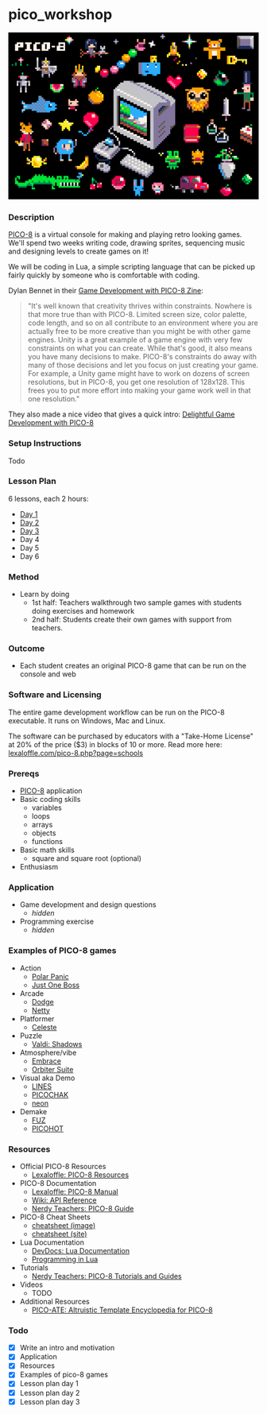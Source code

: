 # pico_workshop

![pico8_postcard](images/pico8_postcard.png)

### Description
[PICO-8](https://www.lexaloffle.com/pico-8.php) is a virtual console for making and playing retro looking games. We'll spend two weeks writing code, drawing sprites, sequencing music and designing levels to create games on it!

We will be coding in Lua, a simple scripting language that can be picked up fairly quickly by someone who is comfortable with coding.

Dylan Bennet in their [Game Development with PICO-8 Zine](https://mboffin.itch.io/gamedev-with-pico-8-issue1):
> "It's well known that creativity thrives within constraints. Nowhere is that more true than with PICO-8. Limited screen size, color palette, code length, and so on all contribute to an environment where you are actually free to be more creative than you might be with other game engines.
Unity is a great example of a game engine with very few constraints on what you can create. While that's good, it also means you have many decisions to make. PICO-8's constraints do away with many of those decisions and let you focus on just creating your game.
For example, a Unity game might have to work on dozens of screen resolutions, but in PICO-8, you get one resolution of 128x128. This frees you to put more effort into making your game work well in that one resolution."

They also made a nice video that gives a quick intro: [Delightful Game Development with PICO-8](https://www.youtube.com/watch?v=K5RXMuH54iw)

### Setup Instructions

Todo

### Lesson Plan

6 lessons, each 2 hours:
- [Day 1](lesson_plan/day_1.md)
- [Day 2](lesson_plan/day_2.md)
- [Day 3](lesson_plan/day_3.md)
- Day 4
- Day 5
- Day 6

### Method

- Learn by doing
  - 1st half: Teachers walkthrough two sample games with students doing exercises and homework
  - 2nd half: Students create their own games with support from teachers.

### Outcome

- Each student creates an original PICO-8 game that can be run on the console and web

### Software and Licensing
The entire game development workflow can be run on the PICO-8 executable.
It runs on Windows, Mac and Linux.

The software can be purchased by educators with a "Take-Home License" at 20% of the price ($3) in blocks of 10 or more.
Read more here: [lexaloffle.com/pico-8.php?page=schools](https://www.lexaloffle.com/pico-8.php?page=schools)

### Prereqs

- [PICO-8](https://www.lexaloffle.com/pico-8.php) application
- Basic coding skills
  - variables
  - loops
  - arrays
  - objects
  - functions
- Basic math skills
  - square and square root (optional)
- Enthusiasm

### Application

- Game development and design questions
  - _hidden_
- Programming exercise
  - _hidden_

### Examples of PICO-8 games

- Action
  - [Polar Panic](https://www.lexaloffle.com/bbs/?pid=70606#p)
  - [Just One Boss](https://www.lexaloffle.com/bbs/?tid=30767)
- Arcade
  - [Dodge](https://www.lexaloffle.com/bbs/?pid=66443#p)
  - [Netty](https://www.lexaloffle.com/bbs/?pid=42446#p)
- Platformer
  - [Celeste](https://www.lexaloffle.com/bbs/?tid=2145)
- Puzzle
  - [Valdi: Shadows](https://www.lexaloffle.com/bbs/?pid=55085#p)
- Atmosphere/vibe
  - [Embrace](https://www.lexaloffle.com/bbs/?pid=57202#p)
  - [Orbiter Suite](https://www.lexaloffle.com/bbs/?pid=50543#p)
- Visual aka Demo
  - [LINES](https://www.lexaloffle.com/bbs/?pid=64653#p)
  - [PICOCHAK](https://www.lexaloffle.com/bbs/?pid=69361#p)
  - [neon](https://www.lexaloffle.com/bbs/?pid=74526#p)
- Demake
  - [FUZ](https://www.lexaloffle.com/bbs/?pid=64346#p)
  - [PICOHOT](https://www.lexaloffle.com/bbs/?pid=74385#p)

### Resources
- Official PICO-8 Resources
  - [Lexaloffle: PICO-8 Resources](https://www.lexaloffle.com/pico-8.php?page=resources)
- PICO-8 Documentation
  - [Lexaloffle: PICO-8 Manual](https://www.lexaloffle.com/pico8_manual.txt)
  - [Wiki: API Reference](https://pico-8.fandom.com/wiki/APIReference)
  - [Nerdy Teachers: PICO-8 Guide](https://nerdyteachers.com/PICO-8/Guide/)
- PICO-8 Cheat Sheets
  - [cheatsheet (image)](https://www.lexaloffle.com/bbs/files/16585/PICO-8_Cheat-Sheet_0-9-2.png)
  - [cheatsheet (site)](https://neko250.github.io/pico8-api/)
- Lua Documentation
  - [DevDocs: Lua Documentation](https://devdocs.io/lua/)
  - [Programming in Lua](https://www.lua.org/pil/contents.html)
- Tutorials
  - [Nerdy Teachers: PICO-8 Tutorials and Guides](https://nerdyteachers.com/PICO-8/)
- Videos
  - TODO
- Additional Resources
  - [PICO-ATE: Altruistic Template Encyclopedia for PICO-8](https://www.pico-ate.com/)


### Todo

- [X] Write an intro and motivation
- [X] Application
- [X] Resources
- [X] Examples of pico-8 games
- [X] Lesson plan day 1
- [X] Lesson plan day 2
- [X] Lesson plan day 3
